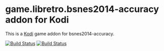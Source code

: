 # game.libretro.bsnes2014-accuracy addon for Kodi

This is a [Kodi](http://kodi.tv) game addon for bsnes2014-accuracy.

[![Build Status](https://travis-ci.org/kodi-game/game.libretro.bsnes2014-accuracy.svg?branch=master)](https://travis-ci.org/kodi-game/game.libretro.bsnes2014-accuracy)
[![Build Status](https://ci.appveyor.com/api/projects/status/github/kodi-game/game.libretro.bsnes2014-accuracy?svg=true)](https://ci.appveyor.com/project/kodi-game/game-libretro-bsnes2014-accuracy)
